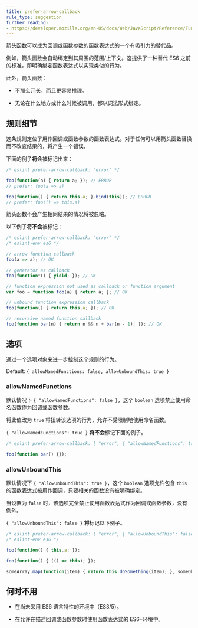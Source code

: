 ```yaml
---
title: prefer-arrow-callback
rule_type: suggestion
further_reading:
- https://developer.mozilla.org/en-US/docs/Web/JavaScript/Reference/Functions/Arrow_functions
---
```


箭头函数可以成为回调或函数参数的函数表达式的一个有吸引力的替代品。

例如，箭头函数会自动绑定到其周围的范围/上下文。这提供了一种替代 ES6 之前的标准，即明确绑定函数表达式以实现类似的行为。

此外，箭头函数：

* 不那么冗长，而且更容易推理。

* 无论在什么地方或什么时候被调用，都以词法形式绑定。

## 规则细节

这条规则定位了用作回调或函数参数的函数表达式。对于任何可以用箭头函数替换而不改变结果的，将产生一个错误。

下面的例子**将会**被标记出来：

```js
/* eslint prefer-arrow-callback: "error" */

foo(function(a) { return a; }); // ERROR
// prefer: foo(a => a)

foo(function() { return this.a; }.bind(this)); // ERROR
// prefer: foo(() => this.a)
```

箭头函数不会产生相同结果的情况将被忽略。

以下例子**将不会**被标记：

```js
/* eslint prefer-arrow-callback: "error" */
/* eslint-env es6 */

// arrow function callback
foo(a => a); // OK

// generator as callback
foo(function*() { yield; }); // OK

// function expression not used as callback or function argument
var foo = function foo(a) { return a; }; // OK

// unbound function expression callback
foo(function() { return this.a; }); // OK

// recursive named function callback
foo(function bar(n) { return n && n + bar(n - 1); }); // OK
```

## 选项

通过一个选项对象来进一步控制这个规则的行为。

Default: `{ allowNamedFunctions: false, allowUnboundThis: true }`

### allowNamedFunctions

默认情况下 `{ "allowNamedFunctions": false }`，这个 `boolean` 选项禁止使用命名函数作为回调或函数参数。

将此值改为 `true` 将扭转该选项的行为，允许不受限制地使用命名函数。

`{ "allowNamedFunctions": true }` **将不会**标记下面的例子。

```js
/* eslint prefer-arrow-callback: [ "error", { "allowNamedFunctions": true } ] */

foo(function bar() {});
```

### allowUnboundThis

默认情况下 `{ "allowUnboundThis": true }`，这个 `boolean` 选项允许包含 `this` 的函数表达式被用作回调，只要相关的函数没有被明确绑定。

当设置为 `false` 时，该选项完全禁止使用函数表达式作为回调或函数参数，没有例外。

`{ "allowUnboundThis": false }` **将**标记以下例子。

```js
/* eslint prefer-arrow-callback: [ "error", { "allowUnboundThis": false } ] */
/* eslint-env es6 */

foo(function() { this.a; });

foo(function() { (() => this); });

someArray.map(function(item) { return this.doSomething(item); }, someObject);
```

## 何时不用

* 在尚未采用 ES6 语言特性的环境中（ES3/5）。

* 在允许在描述回调或函数参数时使用函数表达式的 ES6+环境中。
